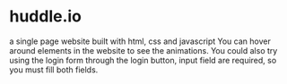 # huddle.io
a single page website built with html, css and javascript
You can hover around elements in the website to see the animations.
You could also try using the login form through the login button, input field are required, so you must fill both fields.

